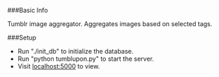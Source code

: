 ###Basic Info

Tumblr image aggregator. Aggregates images based on selected tags.

###Setup

* Run "./init_db" to initialize the database.
* Run "python tumblupon.py" to start the server.
* Visit [localhost:5000](localhost:5000) to view.
